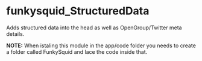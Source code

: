 # funkysquid_StructuredData

Adds structured data into the head as well as OpenGroup/Twitter meta details.

**NOTE:**
When istaling this module in the app/code folder you needs to create a folder called FunkySquid and lace the code inside that.
